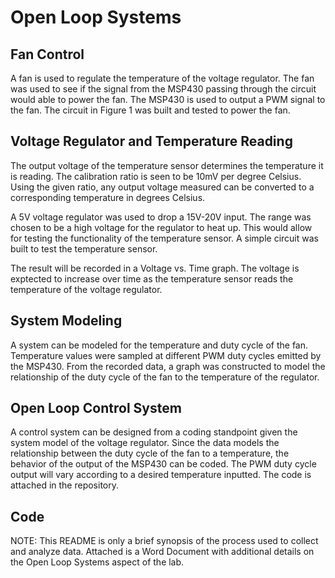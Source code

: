 # Open Loop Systems
## Fan Control
A fan is used to regulate the temperature of the voltage regulator. The fan was used to see if the signal from the MSP430 passing 
through the circuit would able to power the fan. The MSP430 is used to output a PWM signal to the fan. The circuit in Figure 1 was built and tested to power the fan.  

## Voltage Regulator and Temperature Reading
The output voltage of the temperature sensor determines the temperature it is reading. The calibration ratio is seen to be 10mV per 
degree Celsius. Using the given ratio, any output voltage measured can be converted to a corresponding temperature in degrees Celsius. 

A 5V voltage regulator was used to drop a 15V-20V input. The range was chosen to be a high voltage for the regulator to heat up. This 
would allow for testing the functionality of the temperature sensor. A simple circuit was built to test the temperature sensor.


The result will be recorded in a Voltage vs. Time graph. The voltage is exptected to increase over 
time as the temperature sensor reads the temperature of the voltage regulator.


## System Modeling
A system can be modeled for the temperature and duty cycle of the fan. Temperature values were sampled at different PWM duty cycles 
emitted by the MSP430. From the recorded data, a graph was constructed to model the relationship of the duty cycle of the fan
to the temperature of the regulator. 

## Open Loop Control System
A control system can be designed from a coding standpoint given the system model of the voltage regulator. Since the data models the 
relationship between the duty cycle of the fan to a temperature, the behavior of the output of the MSP430 can be coded. The PWM duty 
cycle output will vary according to a desired temperature inputted. The code is attached in the repository. 

## Code

NOTE: This README is only a brief synopsis of the process used to collect and analyze data. Attached is a Word Document with additional details on the Open 
Loop Systems aspect of the lab.